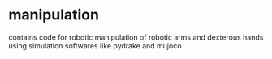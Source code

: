 # manipulation
contains code for robotic manipulation of robotic arms and dexterous hands using simulation softwares like pydrake and mujoco
